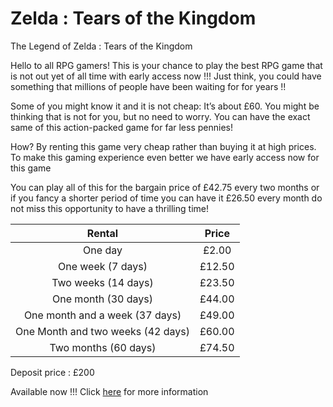# Zelda : Tears of the Kingdom
The Legend of Zelda : Tears of the Kingdom

Hello to all RPG gamers! This is your chance to play the best RPG game that is not out yet of all time with early access now !!!
Just think, you could have something that millions of people have been waiting for for years !!

Some of you might know it and it is not 
cheap: It’s about £60. You might be thinking that is not for you, but no need to worry.
You can have the exact same of this action-packed game for far less pennies! 

How? By renting this game very cheap rather than buying it at high prices.
To make this gaming experience even better we have early access now for this game

You can play all of this for the bargain price of £42.75 every two months or if you fancy a shorter period of time you can have it £26.50 every month do not miss this opportunity to have a thrilling time!

| Rental                            | Price           |
|:---------------------------------:|:---------------:|
| One day                           | £2.00           |
| One week (7 days)                 | £12.50           |
| Two weeks (14 days)               | £23.50          |
| One month (30 days)               | £44.00          | 
| One month and a week (37 days)    | £49.00          |
| One Month and two weeks (42 days) | £60.00          |
| Two months (60 days)              | £74.50          |

Deposit price : £200

Available now !!! Click [here](Zelda2info.md) for more information
